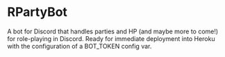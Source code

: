 # RPartyBot
A bot for Discord that handles parties and HP (and maybe more to come!) for role-playing in Discord. 
Ready for immediate deployment into Heroku with the configuration of a BOT_TOKEN config var.
